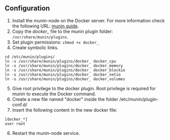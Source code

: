 ## Configuration ##

1. Install the munin-node on the Docker server. For more information check the following URL: [munin guide](http://guide.munin-monitoring.org/en/latest/installation/install.html).
2. Copy the *docker_* file to the munin plugin folder: `/usr/share/munin/plugins`.
3. Set plugin permissions: `chmod +x docker_`
4. Create symbolic links.

  ```
  cd /etc/munin/plugins/
  ln -s /usr/share/munin/plugins/docker_ docker_cpu
  ln -s /usr/share/munin/plugins/docker_ docker_memory
  ln -s /usr/share/munin/plugins/docker_ docker_blockio
  ln -s /usr/share/munin/plugins/docker_ docker_netio
  ln -s /usr/share/munin/plugins/docker_ docker_volumes
  ```
5. Give root privilege to the docker plugin. Root privilege is required for munin to execute the Docker command.
  1. Create a new file named "docker" inside the folder /etc/munin/plugin-conf.d/
  2. Insert the following content in the new docker file:
  ```
  [docker_*]
  user root
  ```
6. Restart the munin-node service.
